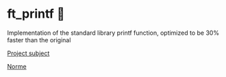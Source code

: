 # ft_printf 🚀

Implementation of the standard library printf function, optimized to be 30% faster than the original

[Project subject](resources/ft_printf.en.pdf)

[Norme](resources/norme.en.pdf)
